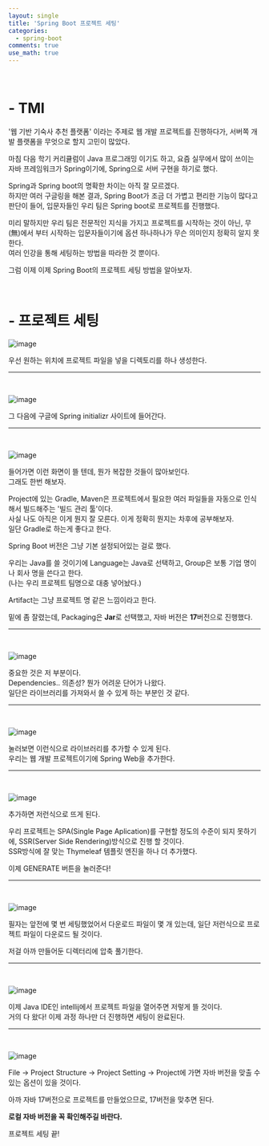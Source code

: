 ```yaml
---
layout: single
title: 'Spring Boot 프로젝트 세팅'
categories:
  - spring-boot
comments: true
use_math: true
---
```


<br>

# - TMI

'웹 기반 기숙사 추천 플랫폼' 이라는 주제로 웹 개발 프로젝트를 진행하다가, 서버쪽 개발 플랫폼을 무엇으로 할지 고민이 많았다.  

마침 다음 학기 커리큘럼이 Java 프로그래밍 이기도 하고, 요즘 실무에서 많이 쓰이는 자바 프레임워크가 Spring이기에, Spring으로 서버 구현을 하기로 했다.

Spring과 Spring boot의 명확한 차이는 아직 잘 모르겠다.  
하지만 여러 구글링을 해본 결과, Spring Boot가 조금 더 가볍고 편리한 기능이 많다고 판단이 들어, 입문자들인 우리 팀은 Spring boot로 프로젝트를 진행했다.  

미리 말하지만 우리 팀은 전문적인 지식을 가지고 프로젝트를 시작하는 것이 아닌, 무(無)에서 부터 시작하는 입문자들이기에 옵션 하나하나가 무슨 의미인지 정확히 알지 못한다.  
여러 인강을 통해 세팅하는 방법을 따라한 것 뿐이다.

그럼 이제 이제 Spring Boot의 프로젝트 세팅 방법을 알아보자.

<br>

# - 프로젝트 세팅

![image](https://github.com/lgwqwer/lgwqwer.github.io/assets/129755540/fcfee482-9013-4587-ba5e-0f81866a6d2e)

우선 원하는 위치에 프로젝트 파일을 넣을 디렉토리를 하나 생성한다.
<hr>
<br>

![image](https://github.com/lgwqwer/lgwqwer.github.io/assets/129755540/ce9228ed-d5f0-412d-8ba2-30a316c92487)

그 다음에 구글에 Spring initializr 사이트에 들어간다.

<hr>
<br>

![image](https://github.com/lgwqwer/lgwqwer.github.io/assets/129755540/d39df875-bdf1-4316-b8a2-ad8fb129eb16)

들어가면 이런 화면이 뜰 텐데, 뭔가 복잡한 것들이 많아보인다.  
그래도 한번 해보자.

Project에 있는 Gradle, Maven은 프로젝트에서 필요한 여러 파일들을 자동으로 인식해서 빌드해주는 '빌드 관리 툴'이다.  
사실 나도 아직은 이게 뭔지 잘 모른다. 이게 정확히 뭔지는 차후에 공부해보자.  
일단 Gradle로 하는게 좋다고 한다.

Spring Boot 버전은 그냥 기본 설정되어있는 걸로 했다.

우리는 Java를 쓸 것이기에 Language는 Java로 선택하고,
Group은 보통 기업 명이나 회사 명을 쓴다고 한다.  
(나는 우리 프로젝트 팀명으로 대충 넣어놨다.)

Artifact는 그냥 프로젝트 명 같은 느낌이라고 한다.

밑에 좀 잘렸는데, Packaging은 **Jar**로 선택했고, 자바 버전은 **17**버전으로 진행했다. 
<hr>
<br>

![image](https://github.com/lgwqwer/lgwqwer.github.io/assets/129755540/cf0a608f-086b-4ced-a7a4-0611c9afa445)

중요한 것은 저 부분이다.  
Dependencies.. 의존성? 뭔가 어려운 단어가 나왔다.  
일단은 라이브러리를 가져와서 쓸 수 있게 하는 부분인 것 같다. 

<hr>
<br>

![image](https://github.com/lgwqwer/lgwqwer.github.io/assets/129755540/e3fdc5f7-cdbe-43dc-99ab-dce696a7c09f)

눌러보면 이런식으로 라이브러리를 추가할 수 있게 된다.  
우리는 웹 개발 프로젝트이기에 Spring Web을 추가한다.  

<hr>
<br>

![image](https://github.com/lgwqwer/lgwqwer.github.io/assets/129755540/a8ff776b-5143-4eeb-831c-2acba6d22f2b)

추가하면 저런식으로 뜨게 된다.  

우리 프로젝트는 SPA(Single Page Aplication)를 구현할 정도의 수준이 되지 못하기에, SSR(Server Side Rendering)방식으로 진행 할 것이다.  
SSR방식에 잘 맞는 Thymeleaf 템플릿 엔진을 하나 더 추가했다.  

이제 GENERATE 버튼을 눌러준다!

<hr>
<br>

![image](https://github.com/lgwqwer/lgwqwer.github.io/assets/129755540/e34ecfd1-14c5-4c64-b7db-f1978f6c5c98)

필자는 앞전에 몇 번 세팅했었어서 다운로드 파일이 몇 개 있는데, 일단 저런식으로 프로젝트 파일이 다운로드 될 것이다.

저걸 아까 만들어둔 디렉터리에 압축 풀기한다.

<hr>
<br>

![image](https://github.com/lgwqwer/lgwqwer.github.io/assets/129755540/b5e27dd7-c076-41af-bf08-586e23e15a72)


이제 Java IDE인 intellij에서 프로젝트 파일을 열어주면 저렇게 뜰 것이다.  
거의 다 왔다! 이제 과정 하나만 더 진행하면 세팅이 완료된다. 

<hr>
<br>

![image](https://github.com/lgwqwer/lgwqwer.github.io/assets/129755540/c0fbcfa6-1796-445e-9442-75a6c8f9aa78)


File -> Project Structure -> Project Setting -> Project에 가면 자바 버전을 맞출 수 있는 옵션이 있을 것이다.  

아까 자바 17버전으로 프로젝트를 만들었으므로, 17버전을 맞추면 된다.  

**로컬 자바 버전을 꼭 확인해주길 바란다.**

프로젝트 세팅 끝!


